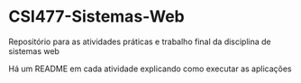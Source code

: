 # CSI477-Sistemas-Web
Repositório para as atividades práticas e trabalho final da disciplina de sistemas web

Há um README em cada atividade explicando como executar as aplicações